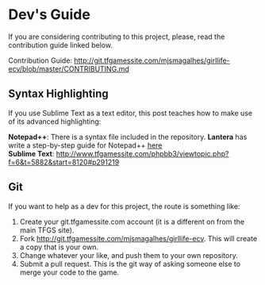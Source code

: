 # Dev's Guide #
If you are considering contributing to this project, please, read the contribution guide linked below.

Contribution Guide: http://git.tfgamessite.com/mjsmagalhes/girllife-ecv/blob/master/CONTRIBUTING.md

## Syntax Highlighting ##

If you use Sublime Text as a text editor, this post teaches how to make use of its advanced highlighting:

<B>Notepad++</B>: There is a syntax file included in the repository. <B>Lantera</B> has write a step-by-step guide for Notepad++ [here](notepad++)  
<B>Sublime Text</B>: http://www.tfgamessite.com/phpbb3/viewtopic.php?f=6&t=5882&start=8120#p291219



## Git  ##

If you want to help as a dev for this project, the route is something like:  
  
1. Create your git.tfgamessite.com account (it is a different on from the main TFGS site).  
2. Fork http://git.tfgamessite.com/mjsmagalhes/girllife-ecv. This will create a copy that is your own.  
3. Change whatever your like, and push them to your own repository.  
4. Submit a pull request. This is the git way of asking someone else to merge your code to the game.  